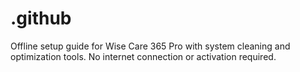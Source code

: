 # .github
Offline setup guide for Wise Care 365 Pro with system cleaning and optimization tools. No internet connection or activation required.
